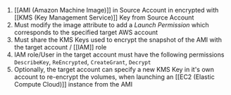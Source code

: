 1. [[AMI (Amazon Machine Image)]] in Source Account in encrypted with [[KMS (Key Management Service)]] Key from Source Account
2. Must modify the image attribute to add a _Launch Permission_ which corresponds to the specified target AWS account
3. Must share the KMS Keys used to encrypt the snapshot of the AMI with the target account / [[IAM]] role
4. IAM role/User in the target account must have the following permissions `DescribeKey`, `ReEncrypted`, `CreateGrant`, `Decrypt`
5. Optionally, the target account can specify a new KMS Key in it's own account to re-encrypt the volumes, when launching an [[EC2 (Elastic Compute Cloud)]] instance from the AMI
